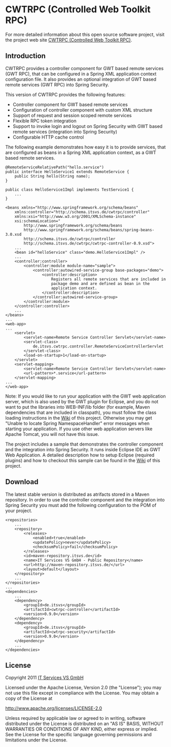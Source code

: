 # CWTRPC (Controlled Web Toolkit RPC) #

For more detailed information about this open source software project, visit the project web site [CWTRPC (Controlled Web Toolkit RPC)](http://projects.itsvs.de/cwtrpc/).

## Introduction ##
CWTRPC provides a controller component for GWT based remote services (GWT 
RPC), that can be configured in a Spring XML application context configuration 
file. It also provides an optional integration of GWT based remote services 
(GWT RPC) into Spring Security.

This version of CWTRPC provides the following features:

*	Controller component for GWT based remote services
*	Configuration of controller component with custom XML structure
*	Support of request and session scoped remote services
*	Flexible RPC token integration
*	Support to invoke login and logout on Spring Security with GWT based 
	remote services (integration into Spring Security)
*	Configurable HTTP cache control

The following example demonstrates how easy it is to provide services, that 
are configured as beans in a Spring XML application context, as a GWT based 
remote services. 

	@RemoteServiceRelativePath("hello.service")
	public interface HelloService1 extends RemoteService {
		public String hello(String name);
	}

	public class HelloService1Impl implements TestService1 {
		...
	}

	<beans xmlns="http://www.springframework.org/schema/beans"
		xmlns:controller="http://schema.itsvs.de/cwtrpc/controller"
		xmlns:xsi="http://www.w3.org/2001/XMLSchema-instance"
		xsi:schemaLocation="
			http://www.springframework.org/schema/beans 
			http://www.springframework.org/schema/beans/spring-beans-3.0.xsd 
			http://schema.itsvs.de/cwtrpc/controller 
			http://schema.itsvs.de/cwtrpc/cwtrpc-controller-0.9.xsd">
		...
		<bean id="helloService" class="demo.HelloService1Impl" />
		...
		<controller:controller>
			<controller:module module-name="sample">
				<controller:autowired-service-group base-packages="demo">
					<controller:description>
						Registers all remote services that are included in
						package demo and are defined as bean in the 
						application context. 
					</controller:description>
				</controller:autowired-service-group>
			</controller:module>
		</controller:controller>
		...
	</beans>
	...
	<web-app>
	...
		<servlet>
			<servlet-name>Remote Service Controller Servlet</servlet-name>
			<servlet-class>
				de.itsvs.cwtrpc.controller.RemoteServiceControllerServlet
			</servlet-class>
			<load-on-startup>1</load-on-startup>
		</servlet>
		<servlet-mapping>
			<servlet-name>Remote Service Controller Servlet</servlet-name>
			<url-pattern>*.service</url-pattern>
		</servlet-mapping>
	...
	</web-app>

Note: If you would like to run your application with the GWT web application 
server, which is also used by the GWT plugin for Eclipse, and you do not want 
to put the libraries into WEB-INF/lib folder (for example, Maven dependencies 
that are included in classpath), you must follow the class loading 
instructions in the 
[Wiki](https://github.com/itsvs/cwtrpc/wiki/Resolve:-Unable-to-locate-Spring-NamespaceHandler)
of this project. Otherwise you may get "Unable to locate Spring 
NamespaceHandler" error messages when starting your application. If you use
other web application servers like Apache Tomcat, you will not have this 
issue.

The project includes a sample that demonstrates the controller component and
the integration into Spring Security. It runs inside Eclipse IDE as GWT Web 
Application. A detailed description how to setup Eclipse (required plugins)
and how to checkout this sample can be found in the 
[Wiki](https://github.com/itsvs/cwtrpc/wiki/Setup-of-Eclipse-to-checkout-and-run-Samples)
of this project.

## Download ##
The latest stable version is distributed as atrifacts stored in a Maven 
repository. In order to use the controller component and the integration into
Spring Security you must add the following configuration to the POM of your
project.

    <repositories>
    	...
        <repository>
            <releases>
                <enabled>true</enabled>
                <updatePolicy>never</updatePolicy>
                <checksumPolicy>fail</checksumPolicy>
            </releases>
            <id>maven-repository.itsvs.de</id>
            <name>IT Services VS GmbH - Public Repository</name>
            <url>http://maven-repository.itsvs.de/</url>
            <layout>default</layout>
        </repository>
        ...
    </repositories>
    ...
    <dependencies>
    	...
        <dependency>
            <groupId>de.itsvs</groupId>
            <artifactId>cwtrpc-controller</artifactId>
            <version>0.9.0</version>
        </dependency>
        <dependency>
            <groupId>de.itsvs</groupId>
            <artifactId>cwtrpc-security</artifactId>
            <version>0.9.0</version>
        </dependency>
        ...
    </dependencies>

## License ##
Copyright 2011 [IT Services VS GmbH][]

Licensed under the Apache License, Version 2.0 (the "License");
you may not use this file except in compliance with the License.
You may obtain a copy of the License at

<http://www.apache.org/licenses/LICENSE-2.0>

Unless required by applicable law or agreed to in writing, software
distributed under the License is distributed on an "AS IS" BASIS,
WITHOUT WARRANTIES OR CONDITIONS OF ANY KIND, either express or implied.
See the License for the specific language governing permissions and
limitations under the License.

[IT Services VS GmbH]: http://www.itsvs.de/
